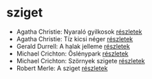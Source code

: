 # sziget

- Agatha Christie: Nyaraló gyilkosok [részletek](_details/Agatha%20Christie.md#id_73)
- Agatha Christie: Tíz kicsi néger [részletek](_details/Agatha%20Christie.md#id_79)
- Gerald Durrell: A halak jelleme [részletek](_details/Gerald%20Durrell.md#id_879)
- Michael Crichton: Őslénypark [részletek](_details/Michael%20Crichton.md#id_757)
- Michael Crichton: Szörnyek szigete [részletek](_details/Michael%20Crichton.md#id_760)
- Robert Merle: A sziget [részletek](_details/Robert%20Merle.md#id_325)